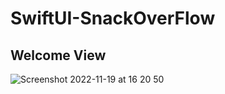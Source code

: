 # SwiftUI-SnackOverFlow
## Welcome View
![Screenshot 2022-11-19 at 16 20 50](https://user-images.githubusercontent.com/103585596/202852921-b6a79ac0-917b-4c8e-bf63-a55516943238.png)
